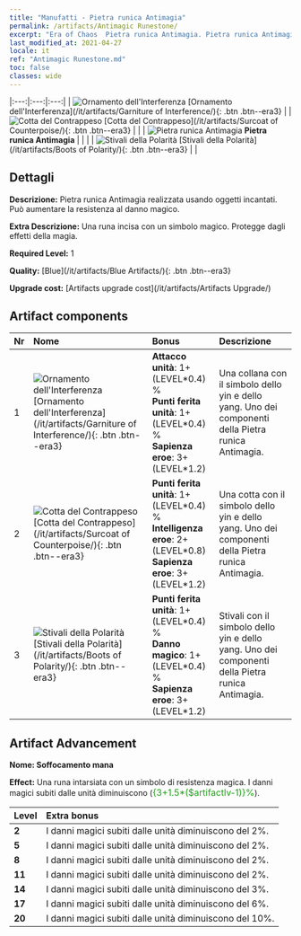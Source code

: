 ```yaml
---
title: "Manufatti - Pietra runica Antimagia"
permalink: /artifacts/Antimagic Runestone/
excerpt: "Era of Chaos  Pietra runica Antimagia. Pietra runica Antimagia Pietra runica Antimagia realizzata usando oggetti incantati. Può aumentare la resistenza al danno magico."
last_modified_at: 2021-04-27
locale: it
ref: "Antimagic Runestone.md"
toc: false
classes: wide
---
```


  |:---:|:---:|:---:| 
  | ![Ornamento dell'Interferenza](/images/t/artifact_40231.png) [Ornamento dell'Interferenza](/it/artifacts/Garniture of Interference/){: .btn .btn--era3} |   | ![Cotta del Contrappeso](/images/t/artifact_40232.png) [Cotta del Contrappeso](/it/artifacts/Surcoat of Counterpoise/){: .btn .btn--era3} | 
  |   | ![Pietra runica Antimagia](/images/t/icon_artifact_23.png) **Pietra runica Antimagia** |  | 
  |   | ![Stivali della Polarità](/images/t/artifact_40233.png) [Stivali della Polarità](/it/artifacts/Boots of Polarity/){: .btn .btn--era3} |   | 


## Dettagli

 **Descrizione:** Pietra runica Antimagia realizzata usando oggetti incantati. Può aumentare la resistenza al danno magico.

 **Extra Descrizione:** Una runa incisa con un simbolo magico. Protegge dagli effetti della magia.

 **Required Level:** 1

 **Quality:** [Blue](/it/artifacts/Blue Artifacts/){: .btn .btn--era3}

 **Upgrade cost:** [Artifacts upgrade cost](/it/artifacts/Artifacts Upgrade/)



## Artifact components

  | Nr |    Nome    |   Bonus | Descrizione | 
  |:---|:-----------|:--------|:------------| 
  | 1 | ![Ornamento dell'Interferenza](/images/t/artifact_40231.png) [Ornamento dell'Interferenza](/it/artifacts/Garniture of Interference/){: .btn .btn--era3} | **Attacco unità**: 1+(LEVEL\*0.4) %<br/>**Punti ferita unità**: 1+(LEVEL\*0.4) %<br/>**Sapienza eroe**: 3+(LEVEL\*1.2) | Una collana con il simbolo dello yin e dello yang. Uno dei componenti della Pietra runica Antimagia. | 
  | 2 | ![Cotta del Contrappeso](/images/t/artifact_40232.png) [Cotta del Contrappeso](/it/artifacts/Surcoat of Counterpoise/){: .btn .btn--era3} | **Punti ferita unità**: 1+(LEVEL\*0.4) %<br/>**Intelligenza eroe**: 2+(LEVEL\*0.8)<br/>**Sapienza eroe**: 3+(LEVEL\*1.2) | Una cotta con il simbolo dello yin e dello yang. Uno dei componenti della Pietra runica Antimagia. | 
  | 3 | ![Stivali della Polarità](/images/t/artifact_40233.png) [Stivali della Polarità](/it/artifacts/Boots of Polarity/){: .btn .btn--era3} | **Punti ferita unità**: 1+(LEVEL\*0.4) %<br/>**Danno magico**: 1+(LEVEL\*0.4) %<br/>**Sapienza eroe**: 3+(LEVEL\*1.2) | Stivali con il simbolo dello yin e dello yang. Uno dei componenti della Pietra runica Antimagia. | 


## Artifact Advancement

 **Nome: Soffocamento mana**

 **Effect:** Una runa intarsiata con un simbolo di resistenza magica. I danni magici subiti dalle unità diminuiscono (<span style="color: #1ca216;font-size:16px">{3+1.5*($artifactlv-1)}%</span>).

  |  Level  |    Extra bonus  | 
  |:--------|:----------------| 
  | **2** | I danni magici subiti dalle unità diminuiscono del 2%. | 
  | **5** | I danni magici subiti dalle unità diminuiscono del 2%. | 
  | **8** | I danni magici subiti dalle unità diminuiscono del 2%. | 
  | **11** | I danni magici subiti dalle unità diminuiscono del 2%. | 
  | **14** | I danni magici subiti dalle unità diminuiscono del 3%. | 
  | **17** | I danni magici subiti dalle unità diminuiscono del 6%. | 
  | **20** | I danni magici subiti dalle unità diminuiscono del 10%. | 

